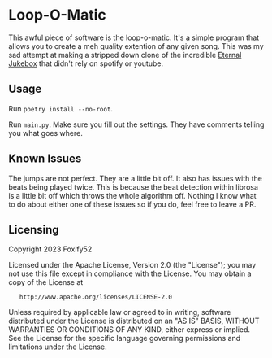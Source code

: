 # Loop-O-Matic
This awful piece of software is the loop-o-matic. It's a simple program that allows you to create a meh quality extention of any given song. This was my sad attempt at making a stripped down clone of the incredible [Eternal Jukebox](https://jukebox.davi.gq/jukebox_index.html) that didn't rely on spotify or youtube.

## Usage
Run `poetry install --no-root`.

Run `main.py`. Make sure you fill out the settings. They have comments telling you what goes where.

## Known Issues
The jumps are not perfect. They are a little bit off.
It also has issues with the beats being played twice. This is because the beat detection within librosa is a little bit off which throws the whole algorithm off.
Nothing I know what to do about either one of these issues so if you do, feel free to leave a PR.

## Licensing
   Copyright 2023 Foxify52

   Licensed under the Apache License, Version 2.0 (the "License");
   you may not use this file except in compliance with the License.
   You may obtain a copy of the License at

       http://www.apache.org/licenses/LICENSE-2.0

   Unless required by applicable law or agreed to in writing, software
   distributed under the License is distributed on an "AS IS" BASIS,
   WITHOUT WARRANTIES OR CONDITIONS OF ANY KIND, either express or implied.
   See the License for the specific language governing permissions and
   limitations under the License.